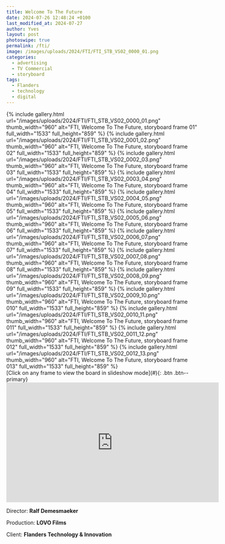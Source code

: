 ```yaml
---
title: Welcome To The Future
date: 2024-07-26 12:48:24 +0100
last_modified_at: 2024-07-27
author: Yves
layout: post
photoswipe: true
permalink: /fti/
image: /images/uploads/2024/FTI/FTI_STB_VS02_0000_01.png
categories:
  - advertising
  - TV Commercial
  - storyboard
tags:
  - Flanders
  - technology
  - digital
---
```


<div class="photoswipe-gallery">
  {% include gallery.html
	 url="/images/uploads/2024/FTI/FTI_STB_VS02_0000_01.png"
	 thumb_width="960" alt="FTI, Welcome To The Future, storyboard frame 01"
	 full_width="1533" full_height="859"
  %}
  {% include gallery.html
   url="/images/uploads/2024/FTI/FTI_STB_VS02_0001_02.png"
   thumb_width="960" alt="FTI, Welcome To The Future, storyboard frame 02"
   full_width="1533" full_height="859"
  %}
  {% include gallery.html
   url="/images/uploads/2024/FTI/FTI_STB_VS02_0002_03.png"
   thumb_width="960" alt="FTI, Welcome To The Future, storyboard frame 03"
   full_width="1533" full_height="859"
  %}
  {% include gallery.html
   url="/images/uploads/2024/FTI/FTI_STB_VS02_0003_04.png"
   thumb_width="960" alt="FTI, Welcome To The Future, storyboard frame 04"
   full_width="1533" full_height="859"
  %}
  {% include gallery.html
   url="/images/uploads/2024/FTI/FTI_STB_VS02_0004_05.png"
   thumb_width="960" alt="FTI, Welcome To The Future, storyboard frame 05"
   full_width="1533" full_height="859"
  %}
  {% include gallery.html
   url="/images/uploads/2024/FTI/FTI_STB_VS02_0005_06.png"
   thumb_width="960" alt="FTI, Welcome To The Future, storyboard frame 06"
   full_width="1533" full_height="859"
  %}
  {% include gallery.html
   url="/images/uploads/2024/FTI/FTI_STB_VS02_0006_07.png"
   thumb_width="960" alt="FTI, Welcome To The Future, storyboard frame 07"
   full_width="1533" full_height="859"
  %}
  {% include gallery.html
   url="/images/uploads/2024/FTI/FTI_STB_VS02_0007_08.png"
   thumb_width="960" alt="FTI, Welcome To The Future, storyboard frame 08"
   full_width="1533" full_height="859"
  %}
  {% include gallery.html
   url="/images/uploads/2024/FTI/FTI_STB_VS02_0008_09.png"
   thumb_width="960" alt="FTI, Welcome To The Future, storyboard frame 09"
   full_width="1533" full_height="859"
  %}
  {% include gallery.html
   url="/images/uploads/2024/FTI/FTI_STB_VS02_0009_10.png"
   thumb_width="960" alt="FTI, Welcome To The Future, storyboard frame 010"
   full_width="1533" full_height="859"
  %}
  {% include gallery.html
   url="/images/uploads/2024/FTI/FTI_STB_VS02_0010_11.png"
   thumb_width="960" alt="FTI, Welcome To The Future, storyboard frame 011"
   full_width="1533" full_height="859"
  %}
  {% include gallery.html
   url="/images/uploads/2024/FTI/FTI_STB_VS02_0011_12.png"
   thumb_width="960" alt="FTI, Welcome To The Future, storyboard frame 012"
   full_width="1533" full_height="859"
  %}
  {% include gallery.html
   url="/images/uploads/2024/FTI/FTI_STB_VS02_0012_13.png"
   thumb_width="960" alt="FTI, Welcome To The Future, storyboard frame 013"
   full_width="1533" full_height="859"
  %}
</div>
[Click on any frame to view the board in slideshow mode](#){: .btn .btn--primary}

<br>

<iframe width="560" height="315" src="https://www.youtube-nocookie.com/embed/HRjk8Z95-lU?si=E6-J_80r6edb3sD0" title="YouTube video player" frameborder="0" allow="accelerometer; autoplay; clipboard-write; encrypted-media; gyroscope; picture-in-picture; web-share" referrerpolicy="strict-origin-when-cross-origin" allowfullscreen></iframe>



Director: **Ralf Demesmaeker**

Production: **LOVO Films**

Client: **Flanders Technology & Innovation**